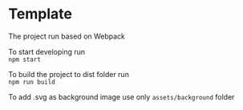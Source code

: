 # Template

The project run based on Webpack

To start developing run\
`npm start`

To build the project to dist folder run\
`npm run build`


To add .svg as background image use only `assets/background` folder